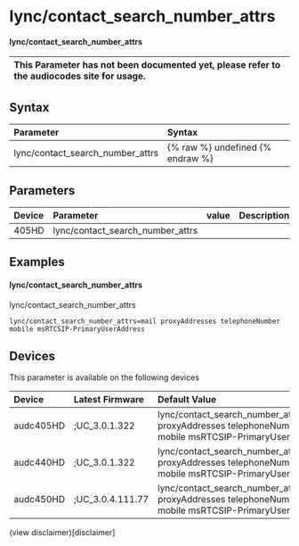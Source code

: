 ﻿---
description: lync/contact_search_number_attrs
search: false
---

# lync/contact_search_number_attrs

#### lync/contact_search_number_attrs


| This Parameter has not been documented yet, please refer to the audiocodes site for usage.  |
| :--- |

## Syntax
| Parameter | Syntax |
| :--- | :--- |
|lync/contact_search_number_attrs | {% raw %} undefined {% endraw %} |

## Parameters
|Device|Parameter|value|Description|
|:---|:---|:---|:---|
| 405HD | lync/contact_search_number_attrs |  |  |

## Examples
#### lync/contact_search_number_attrs

lync/contact_search_number_attrs

```
lync/contact_search_number_attrs=mail proxyAddresses telephoneNumber mobile msRTCSIP-PrimaryUserAddress
```

## Devices
This parameter is available on the following devices

| Device | Latest Firmware | Default Value |
|:---|:---|:---|
| audc405HD | ;UC_3.0.1.322 | lync/contact_search_number_attrs=mail proxyAddresses telephoneNumber mobile msRTCSIP-PrimaryUserAddress 
| audc440HD | ;UC_3.0.1.322 | lync/contact_search_number_attrs=mail proxyAddresses telephoneNumber mobile msRTCSIP-PrimaryUserAddress 
| audc450HD | ;UC_3.0.4.111.77 | lync/contact_search_number_attrs=mail proxyAddresses telephoneNumber mobile msRTCSIP-PrimaryUserAddress 

(view disclaimer)[disclaimer]
